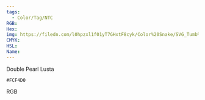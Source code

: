 ```yaml
---
tags:
  - Color/Tag/NTC
RGB:
Hex:
img: https://filedn.com/l0hpzxl1f01yT7GHxtF8cyk/Color%20Snake/SVG_Tumb%20Mass%20No%20Name/FCF4D0.svg
CMYK:
HSL:
Name:
---
```

Double Pearl Lusta
```palette
#FCF4D0
```
RGB
